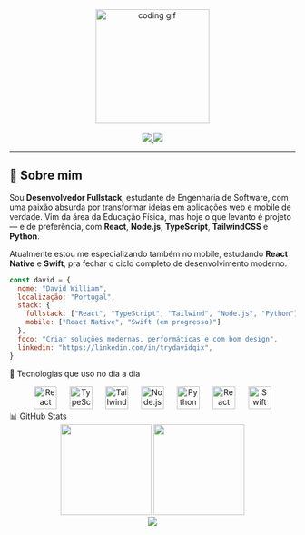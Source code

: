 <div align="center">
  <img height="200" src="https://media.giphy.com/media/qgQUggAC3Pfv687qPC/giphy.gif" alt="coding gif" />
</div>

<br />

<div align="center">
  <a href="https://linkedin.com/in/trydavidqix" target="_blank">
    <img src="https://img.shields.io/badge/LinkedIn-0077B5?style=for-the-badge&logo=linkedin&logoColor=white" />
  </a>
  <a href="https://wa.me/351910390394" target="_blank">
    <img src="https://img.shields.io/badge/WhatsApp-25D366?style=for-the-badge&logo=whatsapp&logoColor=white" />
  </a>
</div>

---

## 🧠 Sobre mim

Sou **Desenvolvedor Fullstack**, estudante de Engenharia de Software, com uma paixão absurda por transformar ideias em aplicações web e mobile de verdade. Vim da área da Educação Física, mas hoje o que levanto é projeto — e de preferência, com **React**, **Node.js**, **TypeScript**, **TailwindCSS** e **Python**.

Atualmente estou me especializando também no mobile, estudando **React Native** e **Swift**, pra fechar o ciclo completo de desenvolvimento moderno.

```js
const david = {
  nome: "David William",
  localização: "Portugal",
  stack: {
    fullstack: ["React", "TypeScript", "Tailwind", "Node.js", "Python"],
    mobile: ["React Native", "Swift (em progresso)"]
  },
  foco: "Criar soluções modernas, performáticas e com bom design",
  linkedin: "https://linkedin.com/in/trydavidqix",
}
```
🚀 Tecnologias que uso no dia a dia
<div align="center"> <img src="https://cdn.jsdelivr.net/gh/devicons/devicon/icons/react/react-original.svg" height="40" alt="React" /> <img width="15" /> <img src="https://cdn.jsdelivr.net/gh/devicons/devicon/icons/typescript/typescript-original.svg" height="40" alt="TypeScript" /> <img width="15" /> <img src="https://upload.wikimedia.org/wikipedia/commons/d/d5/Tailwind_CSS_Logo.svg" height="40" alt="TailwindCSS" /> <img width="15" /> <img src="https://cdn.jsdelivr.net/gh/devicons/devicon/icons/nodejs/nodejs-original.svg" height="40" alt="Node.js" /> <img width="15" /> <img src="https://cdn.jsdelivr.net/gh/devicons/devicon/icons/python/python-original.svg" height="40" alt="Python" /> <img width="15" /> <img src="https://cdn.jsdelivr.net/gh/devicons/devicon/icons/react/react-original.svg" height="40" alt="React Native" /> <img width="15" /> <img src="https://cdn.jsdelivr.net/gh/devicons/devicon/icons/swift/swift-original.svg" height="40" alt="Swift" /> </div>
📊 GitHub Stats
<div align="center"> <img height="160em" src="https://github-readme-stats.vercel.app/api?username=trydavidqix&show_icons=true&theme=radical&include_all_commits=true&count_private=true"/> <img height="160em" src="https://github-readme-stats.vercel.app/api/top-langs/?username=trydavidqix&layout=compact&langs_count=7&theme=radical"/> </div>
<div align="center"> <img src="https://capsule-render.vercel.app/api?type=waving&color=gradient&height=100&section=footer"/> </div>
